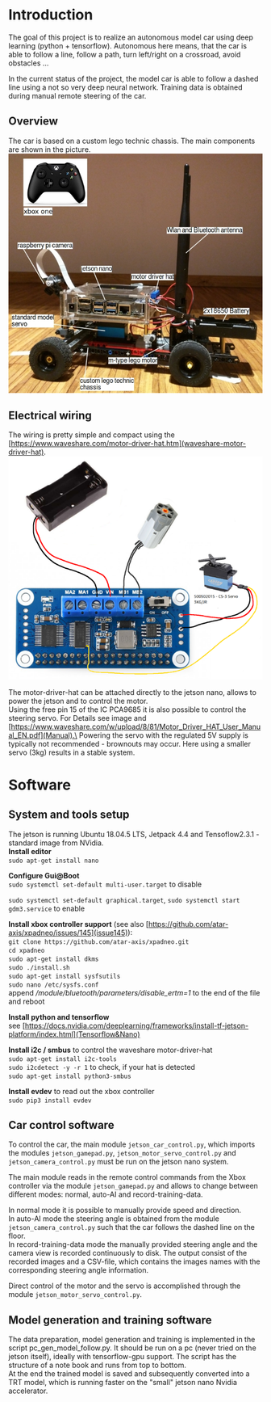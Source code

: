 
# Introduction

The goal of this project is to realize an autonomous model car using deep learning (python + tensorflow).
Autonomous here means, that the car is able to follow a line, follow a path, turn left/right on a crossroad, avoid obstacles ...

In the current status of the project, the model car is able to follow a dashed line using a not so very deep neural network. Training data is obtained during manual remote steering of the car.

## Overview

The car is based on a custom lego technic chassis. The main components are shown in the picture.
![main components](https://github.com/gordonsolar/ai_jetson_nano_car/blob/master/pictures/ai_jetson_nano_car_lego.jpg)

## Electrical wiring

The wiring is pretty simple and compact using the [https://www.waveshare.com/motor-driver-hat.htm](waveshare-motor-driver-hat).
![Wiring diagram](https://github.com/gordonsolar/ai_jetson_nano_car/blob/master/pictures/wiring_diagram.png)

The motor-driver-hat can be attached directly to the jetson nano, allows to power the jetson and to control the motor.\
Using the free pin 15 of the IC PCA9685 it is also possible to control the steering servo. For Details see image and [https://www.waveshare.com/w/upload/8/81/Motor_Driver_HAT_User_Manual_EN.pdf](Manual).\
Powering the servo with the regulated 5V supply is typically not recommended - brownouts may occur. Here using a smaller servo (3kg) results in a stable system.

# Software

## System and tools setup

The jetson is running Ubuntu 18.04.5 LTS, Jetpack 4.4 and Tensoflow2.3.1 - standard image from NVidia.\
**Install editor**\
`sudo apt-get install nano`

**Configure Gui@Boot**\
`sudo systemctl set-default multi-user.target` to disable

`sudo systemctl set-default graphical.target`, `sudo systemctl start gdm3.service` to enable

**Install xbox controller support** (see also [https://github.com/atar-axis/xpadneo/issues/145](issue145)):\
`git clone https://github.com/atar-axis/xpadneo.git`\
`cd xpadneo`\
`sudo apt-get install dkms`\
`sudo ./install.sh`\
`sudo apt-get install sysfsutils`\
`sudo nano /etc/sysfs.conf`\
append _/module/bluetooth/parameters/disable_ertm=1_ to the end of the file and reboot

**Install python and tensorflow**\
see [https://docs.nvidia.com/deeplearning/frameworks/install-tf-jetson-platform/index.html](Tensorflow&Nano)

**Install i2c / smbus** to control the waveshare motor-driver-hat\
`sudo apt-get install i2c-tools`\
`sudo i2cdetect -y -r 1` to check, if your hat is detected\
`sudo apt-get install python3-smbus`

**Install evdev** to read out the xbox controller\
`sudo pip3 install evdev`

## Car control software

To control the car, the main module `jetson_car_control.py`, which imports the modules `jetson_gamepad.py`, `jetson_motor_servo_control.py` and `jetson_camera_control.py` must be run on the jetson nano system.

The main module reads in the remote control commands from the Xbox controller via the module `jetson_gamepad.py` and allows to change between different modes: normal, auto-AI and record-training-data.

In normal mode it is possible to manually provide speed and direction.\
In auto-AI mode the steering angle is obtained from the module `jetson_camera_control.py` such that the car follows the dashed line on the floor.\
In record-training-data mode the manually provided steering angle and the camera view is recorded continuously to disk. The output consist of the recorded images and a CSV-file, which contains the images names with the corresponding steering angle information.

Direct control of the motor and the servo is accomplished through the module `jetson_motor_servo_control.py`.

## Model generation and training software

The data preparation, model generation and training is implemented in the script pc_gen_model_follow.py. It should be run on a pc (never tried on the jetson itself), ideally with tensorflow-gpu support. The script has the structure of a note book and runs from top to bottom.\
At the end the trained model is saved and subsequently converted into a TRT model, which is running faster on the "small" jetson nano Nvidia accelerator.
